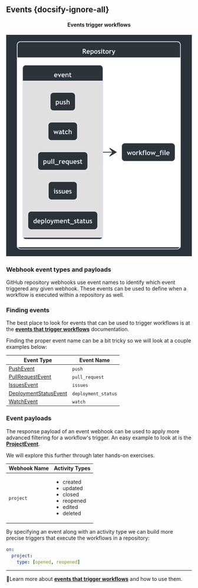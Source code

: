 ## Events {docsify-ignore-all}

<a id="events" style="cursor: default; text-decoration:none;">
<h4 align="center"> Events trigger workflows </h4>
</a>

<p align="center">
    <img src="./images/events-trigger-workflows.png" height=600 alt="events trigger workflows" />
</p>

### Webhook event types and payloads

GitHub repository webhooks use event names to identify which event triggered any given webhook. These events can be used to define when a workflow is executed within a repository as well.

### Finding events

The best place to look for events that can be used to trigger workflows is at the [**events that trigger workflows**](https://docs.github.com/en/free-pro-team@latest/actions/reference/events-that-trigger-workflows) documentation.

Finding the proper event name can be a bit tricky so we will look at a couple examples below:

| Event Type                                                                                                                                  | Event Name          |
| ------------------------------------------------------------------------------------------------------------------------------------------- | ------------------- |
| [PushEvent](https://docs.github.com/en/free-pro-team@latest/actions/reference/events-that-trigger-workflows#push)                           | `push`              |
| [PullRequestEvent](https://docs.github.com/en/free-pro-team@latest/actions/reference/events-that-trigger-workflows#pull_request)            | `pull_request`      |
| [IssuesEvent](https://docs.github.com/en/free-pro-team@latest/actions/reference/events-that-trigger-workflows#issues)                       | `issues`            |
| [DeploymentStatusEvent](https://docs.github.com/en/free-pro-team@latest/actions/reference/events-that-trigger-workflows#deployment_status)  | `deployment_status` |
| [WatchEvent](https://docs.github.com/en/free-pro-team@latest/actions/reference/events-that-trigger-workflows#watch)                         | `watch`             |

### Event payloads

The response payload of an event webhook can be used to apply more advanced filtering for a workflow's trigger. An easy example to look at is the [**ProjectEvent**](https://docs.github.com/en/free-pro-team@latest/developers/webhooks-and-events/webhook-events-and-payloads#project).

<p class="custom-info-box">We will explore this further through later hands-on exercises. </p>

| Webhook Name | Activity Types                                                                                           |
| ------------ | -------------------------------------------------------------------------------------------------------- |
| `project`    | <ul><li>created</li><li>updated</li><li>closed</li><li>reopened</li><li>edited</li><li>deleted</li></ul> |

By specifying an event along with an activity type we can build more precise triggers that execute the workflows in a repository:

```yaml
on:
  project:
    type: [opened, reopened]
```

---

📖Learn more about [**events that trigger workflows**](https://docs.github.com/en/free-pro-team@latest/actions/reference/events-that-trigger-workflows) and how to use them.
